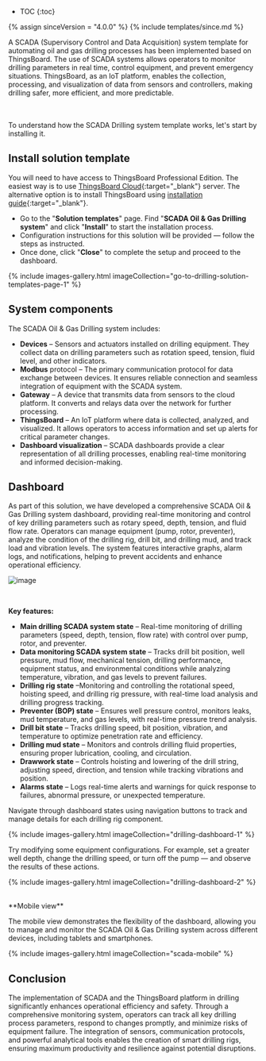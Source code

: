 * TOC
{:toc}

{% assign sinceVersion = "4.0.0" %}
{% include templates/since.md %}

A SCADA (Supervisory Control and Data Acquisition) system template for automating oil and gas drilling processes has been implemented based on ThingsBoard.
The use of SCADA systems allows operators to monitor drilling parameters in real time, control equipment, and prevent emergency situations. ThingsBoard, as an IoT platform, enables the collection, processing, and visualization of data from sensors and controllers, making drilling safer, more efficient, and more predictable.

<br>
<object width="100%" data="https://img.thingsboard.io/solutions/scada-drilling-system/scada-systems-in-drilling-scheme.svg"></object>

<br>
To understand how the SCADA Drilling system template works, let&#39;s start by installing it.

## Install solution template

You will need to have access to ThingsBoard Professional Edition. The easiest way is to use [ThingsBoard Cloud](https://thingsboard.io/installations/choose-region/){:target="_blank"} server.
The alternative option is to install ThingsBoard using [installation guide](/docs/user-guide/install/pe/installation-options/){:target="_blank"}.

- Go to the "**Solution templates**" page. Find "**SCADA Oil & Gas Drilling system**" and click "**Install**" to start the installation process.
- Configuration instructions for this solution will be provided — follow the steps as instructed.
- Once done, click "**Close**" to complete the setup and proceed to the dashboard.

{% include images-gallery.html imageCollection="go-to-drilling-solution-templates-page-1" %}

## System components

The SCADA Oil & Gas Drilling system includes:

- **Devices** – Sensors and actuators installed on drilling equipment. They collect data on drilling parameters such as rotation speed, tension, fluid level, and other indicators.
- **Modbus** protocol – The primary communication protocol for data exchange between devices. It ensures reliable connection and seamless integration of equipment with the SCADA system.
- **Gateway** – A device that transmits data from sensors to the cloud platform. It converts and relays data over the network for further processing.
- **ThingsBoard** – An IoT platform where data is collected, analyzed, and visualized. It allows operators to access information and set up alerts for critical parameter changes.
- **Dashboard visualization** – SCADA dashboards provide a clear representation of all drilling processes, enabling real-time monitoring and informed decision-making.

## Dashboard

As part of this solution, we have developed a comprehensive SCADA Oil & Gas Drilling system dashboard, providing real-time monitoring and control of key drilling parameters such as rotary speed, depth, tension, and fluid flow rate.
Operators can manage equipment (pump, rotor, preventer), analyze the condition of the drilling rig, drill bit, and drilling mud, and track load and vibration levels.
The system features interactive graphs, alarm logs, and notifications, helping to prevent accidents and enhance operational efficiency.

![image](https://img.thingsboard.io/solutions/scada-drilling-system/go-to-drilling-dashboard-2-pe.png)

<br>

**Key features:**

- **Main drilling SCADA system state** – Real-time monitoring of drilling parameters (speed, depth, tension, flow rate) with control over pump, rotor, and preventer.
- **Data monitoring SCADA system state** – Tracks drill bit position, well pressure, mud flow, mechanical tension, drilling performance, equipment status, and environmental conditions while analyzing temperature, vibration, and gas levels to prevent failures.
- **Drilling rig state** –Monitoring and controlling the rotational speed, hoisting speed, and drilling rig pressure, with real-time load analysis and drilling progress tracking.
- **Preventer (BOP) state** – Ensures well pressure control, monitors leaks, mud temperature, and gas levels, with real-time pressure trend analysis.
- **Drill bit state** – Tracks drilling speed, bit position, vibration, and temperature to optimize penetration rate and efficiency.
- **Drilling mud state** – Monitors and controls drilling fluid properties, ensuring proper lubrication, cooling, and circulation.
- **Drawwork state** – Controls hoisting and lowering of the drill string, adjusting speed, direction, and tension while tracking vibrations and position.
- **Alarms state** – Logs real-time alerts and warnings for quick response to failures, abnormal pressure, or unexpected temperature.

Navigate through dashboard states using navigation buttons to track and manage details for each drilling rig component.

{% include images-gallery.html imageCollection="drilling-dashboard-1" %}

Try modifying some equipment configurations. For example, set a greater well depth, change the drilling speed, or turn off the pump — and observe the results of these actions.

{% include images-gallery.html imageCollection="drilling-dashboard-2" %}

<br>
**Mobile view**

The mobile view demonstrates the flexibility of the dashboard, allowing you to manage and monitor the SCADA Oil & Gas Drilling system across different devices, including tablets and smartphones.

{% include images-gallery.html imageCollection="scada-mobile" %}

<object width="40%" data="https://img.thingsboard.io/solutions/scada-drilling-system/drilling-tablet-and-mobile.png"></object>

## Conclusion

The implementation of SCADA and the ThingsBoard platform in drilling significantly enhances operational efficiency and safety. Through a comprehensive monitoring system, operators can track all key drilling process parameters, respond to changes promptly, and minimize risks of equipment failure. The integration of sensors, communication protocols, and powerful analytical tools enables the creation of smart drilling rigs, ensuring maximum productivity and resilience against potential disruptions.